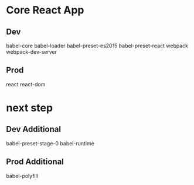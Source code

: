 # Core React App
## Dev
babel-core babel-loader babel-preset-es2015 babel-preset-react webpack webpack-dev-server

## Prod
react react-dom


# next step

## Dev Additional
babel-preset-stage-0
babel-runtime
## Prod Additional
babel-polyfill
